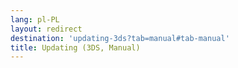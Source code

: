```yaml
---
lang: pl-PL
layout: redirect
destination: 'updating-3ds?tab=manual#tab-manual'
title: Updating (3DS, Manual)
---
```


